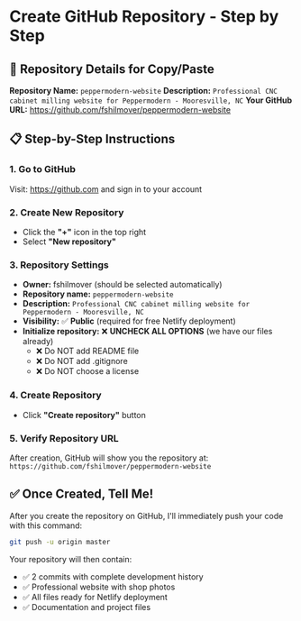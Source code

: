 # Create GitHub Repository - Step by Step

## 🎯 Repository Details for Copy/Paste

**Repository Name:** `peppermodern-website`
**Description:** `Professional CNC cabinet milling website for Peppermodern - Mooresville, NC`
**Your GitHub URL:** https://github.com/fshilmover/peppermodern-website

## 📋 Step-by-Step Instructions

### 1. Go to GitHub
Visit: https://github.com and sign in to your account

### 2. Create New Repository
- Click the **"+"** icon in the top right
- Select **"New repository"**

### 3. Repository Settings
- **Owner:** fshilmover (should be selected automatically)
- **Repository name:** `peppermodern-website`
- **Description:** `Professional CNC cabinet milling website for Peppermodern - Mooresville, NC`
- **Visibility:** ✅ **Public** (required for free Netlify deployment)
- **Initialize repository:** ❌ **UNCHECK ALL OPTIONS** (we have our files already)
  - ❌ Do NOT add README file
  - ❌ Do NOT add .gitignore  
  - ❌ Do NOT choose a license

### 4. Create Repository
- Click **"Create repository"** button

### 5. Verify Repository URL
After creation, GitHub will show you the repository at:
`https://github.com/fshilmover/peppermodern-website`

## ✅ Once Created, Tell Me!
After you create the repository on GitHub, I'll immediately push your code with this command:
```bash
git push -u origin master
```

Your repository will then contain:
- ✅ 2 commits with complete development history
- ✅ Professional website with shop photos
- ✅ All files ready for Netlify deployment
- ✅ Documentation and project files